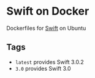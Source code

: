# Swift on Docker
Dockerfiles for [Swift](https://github.com/apple/swift) on Ubuntu

Tags
----
* `latest` provides Swift 3.0.2
* `3.0` provides Swift 3.0
